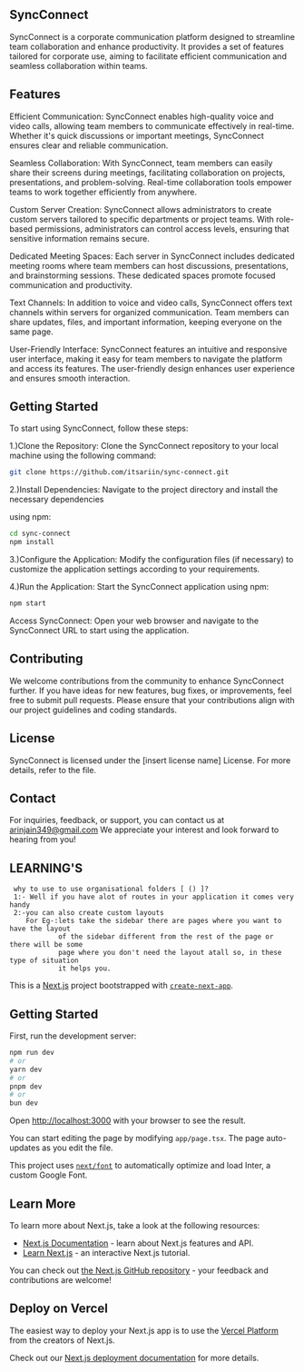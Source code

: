 ## SyncConnect
SyncConnect is a corporate communication platform designed to streamline team collaboration and enhance productivity. 
It provides a set of features tailored for corporate use, aiming to facilitate efficient communication and seamless 
collaboration within teams.

## Features

Efficient Communication: SyncConnect enables high-quality voice and video calls, allowing team members to communicate 
                         effectively in real-time. Whether it's quick discussions or important meetings, SyncConnect 
                         ensures clear and reliable communication.

Seamless Collaboration: With SyncConnect, team members can easily share their screens during meetings, facilitating 
                        collaboration on projects, presentations, and problem-solving. Real-time collaboration tools 
                        empower teams to work together efficiently from anywhere.

Custom Server Creation: SyncConnect allows administrators to create custom servers tailored to specific departments 
                        or project teams. With role-based permissions, administrators can control access levels, 
                        ensuring that sensitive information remains secure.

Dedicated Meeting Spaces: Each server in SyncConnect includes dedicated meeting rooms where team members can host 
                          discussions, presentations, and brainstorming sessions. These dedicated spaces promote 
                          focused communication and productivity.

Text Channels: In addition to voice and video calls, SyncConnect offers text channels within servers for 
               organized communication. Team members can share updates, files, and important 
               information, keeping everyone on the same page.

User-Friendly Interface: SyncConnect features an intuitive and responsive user interface, making it easy for team 
                         members to navigate the platform and access its features. The user-friendly design 
                         enhances user experience and ensures smooth interaction.

## Getting Started
To start using SyncConnect, follow these steps:

1.)Clone the Repository: Clone the SyncConnect repository to your local machine using the following command:

```bash
git clone https://github.com/itsariin/sync-connect.git
```
2.)Install Dependencies: Navigate to the project directory and install the necessary dependencies 

using npm:
``` bash
cd sync-connect
npm install
```
3.)Configure the Application: Modify the configuration files (if necessary) to customize the application 
   settings according to your requirements.

4.)Run the Application: Start the SyncConnect application using npm:
``` bash
npm start
```
Access SyncConnect: Open your web browser and navigate to the SyncConnect URL to start using the application.

## Contributing
We welcome contributions from the community to enhance SyncConnect further. If you have ideas for new features, 
bug fixes, or improvements, feel free to submit pull requests. Please ensure that your contributions align 
with our project guidelines and coding standards.

## License
SyncConnect is licensed under the [insert license name] License. For more details, refer to the 
 file.

## Contact
For inquiries, feedback, or support, you can contact us at arinjain349@gmail.com
We appreciate your interest and look forward to hearing from you!







##   LEARNING'S
     why to use to use organisational folders [ () ]?
     1:- Well if you have alot of routes in your application it comes very handy
     2:-you can also create custom layouts 
        For Eg-:lets take the sidebar there are pages where you want to have the layout
                of the sidebar different from the rest of the page or there will be some
                page where you don't need the layout atall so, in these type of situation
                it helps you.  







This is a [Next.js](https://nextjs.org/) project bootstrapped with [`create-next-app`](https://github.com/vercel/next.js/tree/canary/packages/create-next-app).

## Getting Started

First, run the development server:

```bash
npm run dev
# or
yarn dev
# or
pnpm dev
# or
bun dev
```

Open [http://localhost:3000](http://localhost:3000) with your browser to see the result.

You can start editing the page by modifying `app/page.tsx`. The page auto-updates as you edit the file.

This project uses [`next/font`](https://nextjs.org/docs/basic-features/font-optimization) to automatically optimize and load Inter, a custom Google Font.

## Learn More

To learn more about Next.js, take a look at the following resources:

- [Next.js Documentation](https://nextjs.org/docs) - learn about Next.js features and API.
- [Learn Next.js](https://nextjs.org/learn) - an interactive Next.js tutorial.

You can check out [the Next.js GitHub repository](https://github.com/vercel/next.js/) - your feedback and contributions are welcome!

## Deploy on Vercel

The easiest way to deploy your Next.js app is to use the [Vercel Platform](https://vercel.com/new?utm_medium=default-template&filter=next.js&utm_source=create-next-app&utm_campaign=create-next-app-readme) from the creators of Next.js.

Check out our [Next.js deployment documentation](https://nextjs.org/docs/deployment) for more details.
